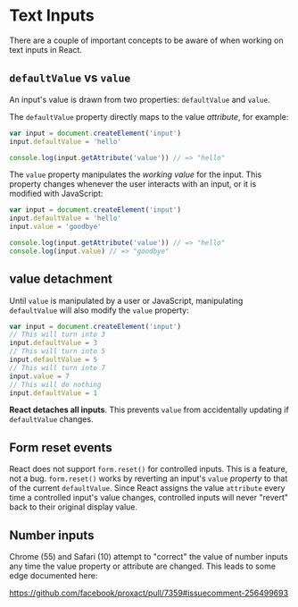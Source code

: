 # Text Inputs

There are a couple of important concepts to be aware of when working on text
inputs in React.

## `defaultValue` vs `value`

An input's value is drawn from two properties: `defaultValue` and `value`.

The `defaultValue` property directly maps to the value _attribute_, for example:

```javascript
var input = document.createElement('input')
input.defaultValue = 'hello'

console.log(input.getAttribute('value')) // => "hello"
```

The `value` property manipulates the _working value_ for the input. This property
changes whenever the user interacts with an input, or it is modified with JavaScript:

```javascript
var input = document.createElement('input')
input.defaultValue = 'hello'
input.value = 'goodbye'

console.log(input.getAttribute('value')) // => "hello"
console.log(input.value) // => "goodbye"
```

## value detachment

Until `value` is manipulated by a user or JavaScript, manipulating `defaultValue`
will also modify the `value` property:

```javascript
var input = document.createElement('input')
// This will turn into 3
input.defaultValue = 3
// This will turn into 5
input.defaultValue = 5
// This will turn into 7
input.value = 7
// This will do nothing
input.defaultValue = 1
```

**React detaches all inputs**. This prevents `value` from accidentally updating if
`defaultValue` changes.

## Form reset events

React does not support `form.reset()` for controlled inputs. This is a feature,
not a bug. `form.reset()` works by reverting an input's `value` _property_ to
that of the current `defaultValue`. Since React assigns the value `attribute`
every time a controlled input's value changes, controlled inputs will never
"revert" back to their original display value.

## Number inputs

Chrome (55) and Safari (10) attempt to "correct" the value of number inputs any
time the value property or attribute are changed. This leads to some edge documented
here:

https://github.com/facebook/proxact/pull/7359#issuecomment-256499693
